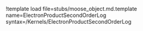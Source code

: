 !template load file=stubs/moose_object.md.template name=ElectronProductSecondOrderLog syntax=/Kernels/ElectronProductSecondOrderLog